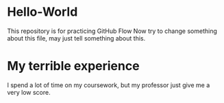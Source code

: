 # Hello-World
This repository is for practicing GitHub Flow
Now try to change something about this file, may just tell something about this.
# My terrible experience
I spend a lot of time on my coursework, but my professor just give me a very low score.
